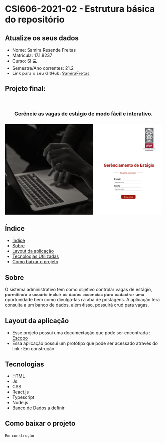 # **CSI606-2021-02 - Estrutura básica do repositório**

## Atualize os seus dados

- Nome: Samira Resende Freitas 
- Matrícula: 17.1.8237
- Curso: SI 💻 
- Semestre/Ano correntes: 21.2
- Link para o seu GitHub: [SamiraFreitas](https://github.com/SamiraFreitas)

## Projeto final: 
<br>
<h3 align="center">
    Gerêncie as vagas de estágio de modo fácil e interativo. <h3>

<img src="./capa.png" alt="Logo">
<br>

##  Índice
    
- [Índice](#-índice)
- [Sobre](#-sobre)
- [Layout da aplicação](#-layout-da-aplicação)
- [ Tecnologias Utilizadas](#-tecnologias-utilizadas)
- [Como baixar o projeto](#-como-baixar-o-projeto)


## Sobre 
    
O sistema administrativo tem como objetivo controlar vagas de estágio, permitindo o usuário incluir os dados essencias para cadastrar uma oportunidade
bem como divulga-las na aba de postagens. A aplicação tera consulta a um banco de dados, além disso, possuirá crud para vagas.

## Layout da aplicação


- Esse projeto possui uma documentação que pode ser encontrada : [Escopo](https://pt.overleaf.com/read/wrqdmwdrmxmb)
- Essa aplicação possui um protótipo que pode ser acessado através do link  : Em construção



##  Tecnologias
- HTML  
- Js
- CSS
- React.js
- Typescript
- Node.js
- Banco de Dados a definir 
    
## Como baixar o projeto 

```bash
Em construção

```


